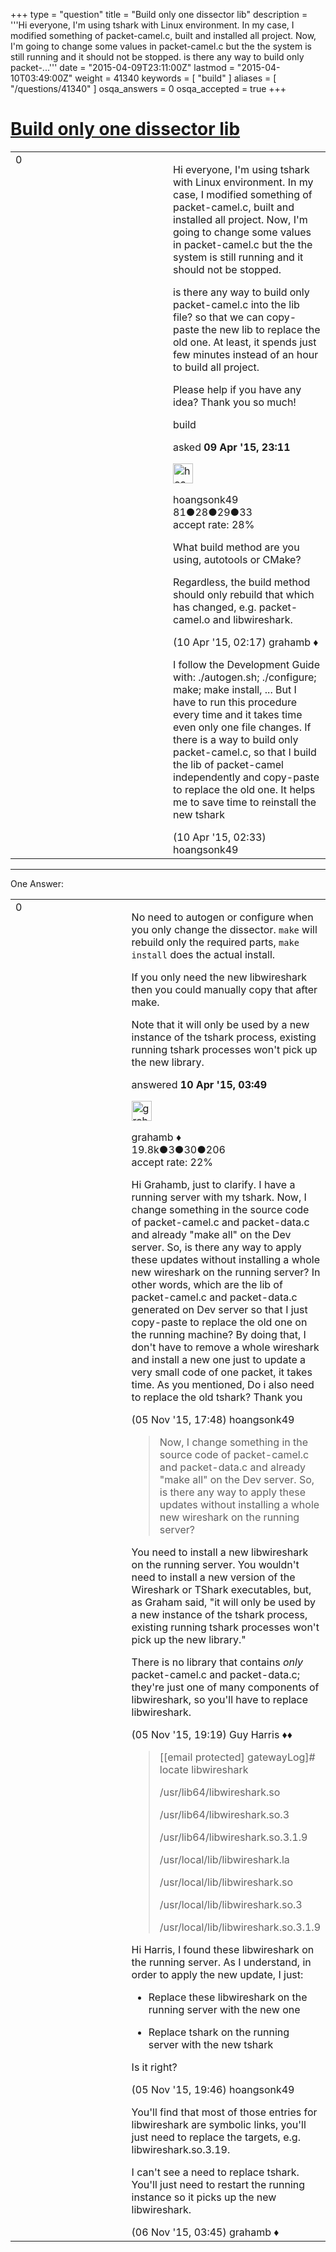 +++
type = "question"
title = "Build only one dissector lib"
description = '''Hi everyone,  I&#x27;m using tshark with Linux environment. In my case, I modified something of packet-camel.c, built and installed all project. Now, I&#x27;m going to change some values in packet-camel.c but the the system is still running and it should not be stopped.  is there any way to build only packet-...'''
date = "2015-04-09T23:11:00Z"
lastmod = "2015-04-10T03:49:00Z"
weight = 41340
keywords = [ "build" ]
aliases = [ "/questions/41340" ]
osqa_answers = 0
osqa_accepted = true
+++

<div class="headNormal">

# [Build only one dissector lib](/questions/41340/build-only-one-dissector-lib)

</div>

<div id="main-body">

<div id="askform">

<table id="question-table" style="width:100%;"><colgroup><col style="width: 50%" /><col style="width: 50%" /></colgroup><tbody><tr class="odd"><td style="width: 30px; vertical-align: top"><div class="vote-buttons"><div id="post-41340-score" class="post-score" title="current number of votes">0</div><div id="favorite-count" class="favorite-count"></div></div></td><td><div id="item-right"><div class="question-body"><p>Hi everyone, I'm using tshark with Linux environment. In my case, I modified something of packet-camel.c, built and installed all project. Now, I'm going to change some values in packet-camel.c but the the system is still running and it should not be stopped.</p><p>is there any way to build only packet-camel.c into the lib file? so that we can copy-paste the new lib to replace the old one. At least, it spends just few minutes instead of an hour to build all project.</p><p>Please help if you have any idea? Thank you so much!</p></div><div id="question-tags" class="tags-container tags">build</div><div id="question-controls" class="post-controls"></div><div class="post-update-info-container"><div class="post-update-info post-update-info-user"><p>asked <strong>09 Apr '15, 23:11</strong></p><img src="https://secure.gravatar.com/avatar/824a7342f59ff90e6040505b38626416?s=32&amp;d=identicon&amp;r=g" class="gravatar" width="32" height="32" alt="hoangsonk49&#39;s gravatar image" /><p>hoangsonk49<br />
<span class="score" title="81 reputation points">81</span><span title="28 badges"><span class="badge1">●</span><span class="badgecount">28</span></span><span title="29 badges"><span class="silver">●</span><span class="badgecount">29</span></span><span title="33 badges"><span class="bronze">●</span><span class="badgecount">33</span></span><br />
<span class="accept_rate" title="Rate of the user&#39;s accepted answers">accept rate:</span> <span title="hoangsonk49 has 2 accepted answers">28%</span></p></div></div><div id="comments-container-41340" class="comments-container"><span id="41343"></span><div id="comment-41343" class="comment"><div id="post-41343-score" class="comment-score"></div><div class="comment-text"><p>What build method are you using, autotools or CMake?</p><p>Regardless, the build method should only rebuild that which has changed, e.g. packet-camel.o and libwireshark.</p></div><div id="comment-41343-info" class="comment-info"><span class="comment-age">(10 Apr '15, 02:17)</span> grahamb ♦</div></div><span id="41345"></span><div id="comment-41345" class="comment"><div id="post-41345-score" class="comment-score"></div><div class="comment-text"><p>I follow the Development Guide with: ./autogen.sh; ./configure; make; make install, ... But I have to run this procedure every time and it takes time even only one file changes. If there is a way to build only packet-camel.c, so that I build the lib of packet-camel independently and copy-paste to replace the old one. It helps me to save time to reinstall the new tshark</p></div><div id="comment-41345-info" class="comment-info"><span class="comment-age">(10 Apr '15, 02:33)</span> hoangsonk49</div></div></div><div id="comment-tools-41340" class="comment-tools"></div><div class="clear"></div><div id="comment-41340-form-container" class="comment-form-container"></div><div class="clear"></div></div></td></tr></tbody></table>

------------------------------------------------------------------------

<div class="tabBar">

<span id="sort-top"></span>

<div class="headQuestions">

One Answer:

</div>

</div>

<span id="41347"></span>

<div id="answer-container-41347" class="answer accepted-answer">

<table style="width:100%;"><colgroup><col style="width: 50%" /><col style="width: 50%" /></colgroup><tbody><tr class="odd"><td style="width: 30px; vertical-align: top"><div class="vote-buttons"><div id="post-41347-score" class="post-score" title="current number of votes">0</div></div></td><td><div class="item-right"><div class="answer-body"><p>No need to autogen or configure when you only change the dissector. <code>make</code> will rebuild only the required parts, <code>make install</code> does the actual install.</p><p>If you only need the new libwireshark then you could manually copy that after make.</p><p>Note that it will only be used by a new instance of the tshark process, existing running tshark processes won't pick up the new library.</p></div><div class="answer-controls post-controls"></div><div class="post-update-info-container"><div class="post-update-info post-update-info-user"><p>answered <strong>10 Apr '15, 03:49</strong></p><img src="https://secure.gravatar.com/avatar/d2a7e24ca66604c749c7c88c1da8ff78?s=32&amp;d=identicon&amp;r=g" class="gravatar" width="32" height="32" alt="grahamb&#39;s gravatar image" /><p>grahamb ♦<br />
<span class="score" title="19834 reputation points"><span>19.8k</span></span><span title="3 badges"><span class="badge1">●</span><span class="badgecount">3</span></span><span title="30 badges"><span class="silver">●</span><span class="badgecount">30</span></span><span title="206 badges"><span class="bronze">●</span><span class="badgecount">206</span></span><br />
<span class="accept_rate" title="Rate of the user&#39;s accepted answers">accept rate:</span> <span title="grahamb has 274 accepted answers">22%</span></p></div></div><div id="comments-container-41347" class="comments-container"><span id="47318"></span><div id="comment-47318" class="comment"><div id="post-47318-score" class="comment-score"></div><div class="comment-text"><p>Hi Grahamb, just to clarify. I have a running server with my tshark. Now, I change something in the source code of packet-camel.c and packet-data.c and already "make all" on the Dev server. So, is there any way to apply these updates without installing a whole new wireshark on the running server? In other words, which are the lib of packet-camel.c and packet-data.c generated on Dev server so that I just copy-paste to replace the old one on the running machine? By doing that, I don't have to remove a whole wireshark and install a new one just to update a very small code of one packet, it takes time. As you mentioned, Do i also need to replace the old tshark? Thank you</p></div><div id="comment-47318-info" class="comment-info"><span class="comment-age">(05 Nov '15, 17:48)</span> hoangsonk49</div></div><span id="47319"></span><div id="comment-47319" class="comment"><div id="post-47319-score" class="comment-score"></div><div class="comment-text"><blockquote><p>Now, I change something in the source code of packet-camel.c and packet-data.c and already "make all" on the Dev server. So, is there any way to apply these updates without installing a whole new wireshark on the running server?</p></blockquote><p>You need to install a new libwireshark on the running server. You wouldn't need to install a new version of the Wireshark or TShark executables, but, as Graham said, "it will only be used by a new instance of the tshark process, existing running tshark processes won't pick up the new library."</p><p>There is no library that contains <em>only</em> packet-camel.c and packet-data.c; they're just one of many components of libwireshark, so you'll have to replace libwireshark.</p></div><div id="comment-47319-info" class="comment-info"><span class="comment-age">(05 Nov '15, 19:19)</span> Guy Harris ♦♦</div></div><span id="47322"></span><div id="comment-47322" class="comment"><div id="post-47322-score" class="comment-score"></div><div class="comment-text"><blockquote><p>[[email protected] gatewayLog]# locate libwireshark</p><p>/usr/lib64/libwireshark.so</p><p>/usr/lib64/libwireshark.so.3</p><p>/usr/lib64/libwireshark.so.3.1.9</p><p>/usr/local/lib/libwireshark.la</p><p>/usr/local/lib/libwireshark.so</p><p>/usr/local/lib/libwireshark.so.3</p><p>/usr/local/lib/libwireshark.so.3.1.9</p></blockquote><p>Hi Harris, I found these libwireshark on the running server. As I understand, in order to apply the new update, I just:</p><ul><li><p>Replace these libwireshark on the running server with the new one</p></li><li><p>Replace tshark on the running server with the new tshark</p></li></ul><p>Is it right?</p></div><div id="comment-47322-info" class="comment-info"><span class="comment-age">(05 Nov '15, 19:46)</span> hoangsonk49</div></div><span id="47328"></span><div id="comment-47328" class="comment"><div id="post-47328-score" class="comment-score"></div><div class="comment-text"><p>You'll find that most of those entries for libwireshark are symbolic links, you'll just need to replace the targets, e.g. libwireshark.so.3.19.</p><p>I can't see a need to replace tshark. You'll just need to restart the running instance so it picks up the new libwireshark.</p></div><div id="comment-47328-info" class="comment-info"><span class="comment-age">(06 Nov '15, 03:45)</span> grahamb ♦</div></div></div><div id="comment-tools-41347" class="comment-tools"></div><div class="clear"></div><div id="comment-41347-form-container" class="comment-form-container"></div><div class="clear"></div></div></td></tr></tbody></table>

</div>

<div class="paginator-container-left">

</div>

</div>

</div>


